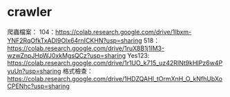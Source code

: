# crawler
爬蟲檔案：
104：https://colab.research.google.com/drive/1lbxm-YNF2RqOfkTxADl9Olx64rnICKHN?usp=sharing
518：https://colab.research.google.com/drive/1ruX8B1j1IM3-wzwZnpJHpWJ0xkMgsQCz?usp=sharing
Yes123: https://colab.research.google.com/drive/1r1UO_k715_uz42RINt9kHIPz6w4PyuUn?usp=sharing
格式檢查：https://colab.research.google.com/drive/1HDZQAHI_tOrmXnH_O_kNfhUbXoCPENhc?usp=sharing
